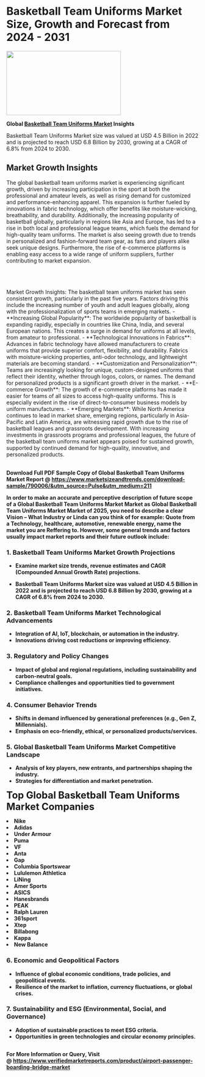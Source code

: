<H1>Basketball Team Uniforms Market Size, Growth and Forecast from 2024 - 2031</H1><img class="aligncenter size-medium wp-image-584254" src="https://thirdeyenews.in/wp-content/uploads/2024/09/Global-Market-Research-300x168.jpeg" alt="" width="300" height="168" /><p><strong>Global&nbsp;<a href="https://www.marketsizeandtrends.com/download-sample/790006/&amp;utm_source=Pulse&amp;utm_medium=211">Basketball Team Uniforms Market</a> Insights</strong></p><p>Basketball Team Uniforms Market size was valued at USD 4.5 Billion in 2022 and is projected to reach USD 6.8 Billion by 2030, growing at a CAGR of 6.8% from 2024 to 2030.</p><p><h2>Market Growth Insights</h2> <p>The global basketball team uniforms market is experiencing significant growth, driven by increasing participation in the sport at both the professional and amateur levels, as well as rising demand for customized and performance-enhancing apparel. This expansion is further fueled by innovations in fabric technology, which offer benefits like moisture-wicking, breathability, and durability. Additionally, the increasing popularity of basketball globally, particularly in regions like Asia and Europe, has led to a rise in both local and professional league teams, which fuels the demand for high-quality team uniforms. The market is also seeing growth due to trends in personalized and fashion-forward team gear, as fans and players alike seek unique designs. Furthermore, the rise of e-commerce platforms is enabling easy access to a wide range of uniform suppliers, further contributing to market expansion. <br><br> <strong></strong> <br><br> <p>Market Growth Insights: The basketball team uniforms market has seen consistent growth, particularly in the past five years. Factors driving this include the increasing number of youth and adult leagues globally, along with the professionalization of sports teams in emerging markets. - **Increasing Global Popularity**: The worldwide popularity of basketball is expanding rapidly, especially in countries like China, India, and several European nations. This creates a surge in demand for uniforms at all levels, from amateur to professional. - **Technological Innovations in Fabrics**: Advances in fabric technology have allowed manufacturers to create uniforms that provide superior comfort, flexibility, and durability. Fabrics with moisture-wicking properties, anti-odor technology, and lightweight materials are becoming standard. - **Customization and Personalization**: Teams are increasingly looking for unique, custom-designed uniforms that reflect their identity, whether through logos, colors, or names. The demand for personalized products is a significant growth driver in the market. - **E-commerce Growth**: The growth of e-commerce platforms has made it easier for teams of all sizes to access high-quality uniforms. This is especially evident in the rise of direct-to-consumer business models by uniform manufacturers. - **Emerging Markets**: While North America continues to lead in market share, emerging regions, particularly in Asia-Pacific and Latin America, are witnessing rapid growth due to the rise of basketball leagues and grassroots development. With increasing investments in grassroots programs and professional leagues, the future of the basketball team uniforms market appears poised for sustained growth, supported by continued demand for high-quality, innovative, and personalized products. <br><br> <strong></p><p><span class=""><strong>Download Full PDF Sample Copy of Global Basketball Team Uniforms Market Report</strong> @ <a href="https://www.marketsizeandtrends.com/download-sample/790006/&amp;utm_source=Pulse&amp;utm_medium=211" target="_blank">https://www.marketsizeandtrends.com/download-sample/790006/&amp;utm_source=Pulse&amp;utm_medium=211</a></span></p><p>In order to make an accurate and perceptive description of future scope of a Global&nbsp;Basketball Team Uniforms Market Market as Global&nbsp;Basketball Team Uniforms Market Market of 2025, you need to describe a clear Vision &ndash; What Industry or Linda can you think of for example: Quote from a Technology, healthcare, automotive, renewable energy, name the market you are Reffering to. However, some general trends and factors usually impact market reports and their future outlook include:</p><h3>1.&nbsp;<strong>Basketball Team Uniforms Market Growth Projections</strong></h3><ul><li>Examine market size trends, revenue estimates and CAGR (Compounded Annual Growth Rate) projections.</li><li><p>Basketball Team Uniforms Market size was valued at USD 4.5 Billion in 2022 and is projected to reach USD 6.8 Billion by 2030, growing at a CAGR of 6.8% from 2024 to 2030.</p></li></ul><h3>2.&nbsp;<strong>Basketball Team Uniforms Market Technological Advancements</strong></h3><ul><li>Integration of AI, IoT, blockchain, or automation in the industry.</li><li>Innovations driving cost reductions or improving efficiency.</li></ul><h3>3.&nbsp;<strong>Regulatory and Policy Changes</strong></h3><ul><li>Impact of global and regional regulations, including sustainability and carbon-neutral goals.</li><li>Compliance challenges and opportunities tied to government initiatives.</li></ul><h3>4.&nbsp;<strong>Consumer Behavior Trends</strong></h3><ul><li>Shifts in demand influenced by generational preferences (e.g., Gen Z, Millennials).</li><li>Emphasis on eco-friendly, ethical, or personalized products/services.</li></ul><h3>5.&nbsp;<strong>Global Basketball Team Uniforms Market Competitive Landscape</strong></h3><ul><li>Analysis of key players, new entrants, and partnerships shaping the industry.</li><li>Strategies for differentiation and market penetration.</li></ul><p data-pm-slice="1 1 []"><span style="color: inherit; font-family: inherit; font-size: 25px;">Top Global Basketball Team Uniforms Market Companies</span></p><div class="" data-test-id=""><p><li>Nike</li><li> Adidas</li><li> Under Armour</li><li> Puma</li><li> VF</li><li> Anta</li><li> Gap</li><li> Columbia Sportswear</li><li> Lululemon Athletica</li><li> LiNing</li><li> Amer Sports</li><li> ASICS</li><li> Hanesbrands</li><li> PEAK</li><li> Ralph Lauren</li><li> 361sport</li><li> Xtep</li><li> Billabong</li><li> Kappa</li><li> New Balance</li></p></div><h3>6.&nbsp;<strong>Economic and Geopolitical Factors</strong></h3><ul><li>Influence of global economic conditions, trade policies, and geopolitical events.</li><li>Resilience of the market to inflation, currency fluctuations, or global crises.</li></ul><h3>7.&nbsp;<strong>Sustainability and ESG (Environmental, Social, and Governance)</strong></h3><ul><li>Adoption of sustainable practices to meet ESG criteria.</li><li>Opportunities in green technologies and circular economy principles.</li></ul><h2><strong style="font-size: 14px;">For More Information or Query, Visit @&nbsp;</strong><a style="background-color: #ffffff; font-size: 14px;" href="https://www.marketsizeandtrends.com/report/basketball-team-uniforms-market/" target="_blank">https://www.verifiedmarketreports.com/product/airport-passenger-boarding-bridge-market</a></h2>

